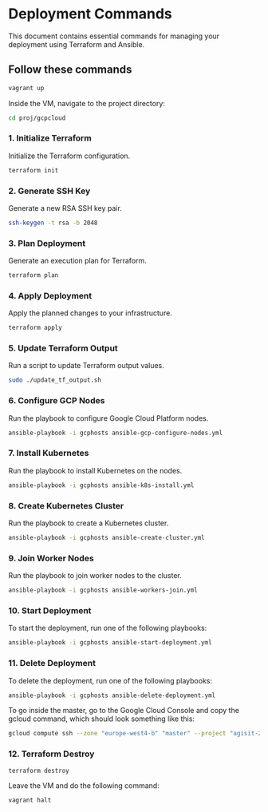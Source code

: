# Deployment Commands

This document contains essential commands for managing your deployment using Terraform and Ansible.

## Follow these commands

```bash
vagrant up
```

Inside the VM, navigate to the project directory:

```bash
cd proj/gcpcloud
```

### 1. Initialize Terraform
Initialize the Terraform configuration.
```bash
terraform init
```

### 2. Generate SSH Key
Generate a new RSA SSH key pair.
```bash
ssh-keygen -t rsa -b 2048
```

### 3. Plan Deployment
Generate an execution plan for Terraform.
```bash
terraform plan
```

### 4. Apply Deployment
Apply the planned changes to your infrastructure.
```bash
terraform apply
```

### 5. Update Terraform Output
Run a script to update Terraform output values.
```bash
sudo ./update_tf_output.sh
```

### 6. Configure GCP Nodes
Run the playbook to configure Google Cloud Platform nodes.
```bash
ansible-playbook -i gcphosts ansible-gcp-configure-nodes.yml
```

### 7. Install Kubernetes
Run the playbook to install Kubernetes on the nodes.
```bash
ansible-playbook -i gcphosts ansible-k8s-install.yml
```

### 8. Create Kubernetes Cluster
Run the playbook to create a Kubernetes cluster.
```bash
ansible-playbook -i gcphosts ansible-create-cluster.yml
```

### 9. Join Worker Nodes
Run the playbook to join worker nodes to the cluster.
```bash
ansible-playbook -i gcphosts ansible-workers-join.yml
```

### 10. Start Deployment
To start the deployment, run one of the following playbooks:
```bash
ansible-playbook -i gcphosts ansible-start-deployment.yml
```

### 11. Delete Deployment
To delete the deployment, run one of the following playbooks:
```bash
ansible-playbook -i gcphosts ansible-delete-deployment.yml
```
To go inside the master, go to the Google Cloud Console and copy the gcloud command, which should look something like this:

```bash
gcloud compute ssh --zone "europe-west4-b" "master" --project "agisit-2425-website-99970"
```

### 12. Terraform Destroy
```bash
terraform destroy
```

Leave the VM and do the following command:
```bash
vagrant halt
```
